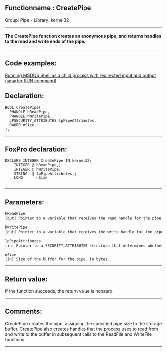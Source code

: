 <link rel="stylesheet" type="text/css" href="../../css/win32api.css">  
<link rel="stylesheet" href="https://cdnjs.cloudflare.com/ajax/libs/font-awesome/4.7.0/css/font-awesome.min.css">

## Functionname : CreatePipe
Group: Pipe - Library: kernel32    
***  


#### The CreatePipe function creates an anonymous pipe, and returns handles to the read and write ends of the pipe.

***  


## Code examples:
[Running MSDOS Shell as a child process with redirected input and output (smarter RUN command)](../../samples/sample_477.md)  

## Declaration:
```foxpro  
BOOL CreatePipe(
  PHANDLE hReadPipe,
  PHANDLE hWritePipe,
  LPSECURITY_ATTRIBUTES lpPipeAttributes,
  DWORD nSize
);  
```  
***  


## FoxPro declaration:
```foxpro  
DECLARE INTEGER CreatePipe IN kernel32;
	INTEGER @ hReadPipe,;
	INTEGER @ hWritePipe,;
	STRING  @ lpPipeAttributes,;
	LONG      nSize
  
```  
***  


## Parameters:
```txt  
hReadPipe
[out] Pointer to a variable that receives the read handle for the pipe.

hWritePipe
[out] Pointer to a variable that receives the write handle for the pipe.

lpPipeAttributes
[in] Pointer to a SECURITY_ATTRIBUTES structure that determines whether the returned handle can be inherited by child processes.

nSize
[in] Size of the buffer for the pipe, in bytes.  
```  
***  


## Return value:
If the function succeeds, the return value is nonzero.
  
***  


## Comments:
CreatePipe creates the pipe, assigning the specified pipe size to the storage buffer. CreatePipe also creates handles that the process uses to read from and write to the buffer in subsequent calls to the ReadFile and WriteFile functions.  
  
***  

